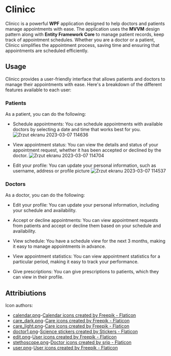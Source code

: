 # Clinicc
Clinicc is a powerful **WPF** application designed to help doctors and patients manage appointments with ease. The application uses the **MVVM** design pattern along with **Entity Framework Core** to manage patient records, keep track of appointment schedules. Whether you are a doctor or a patient, Clinicc simplifies the appointment process, saving time and ensuring that appointments are scheduled efficiently.

## Usage
Clinicc provides a user-friendly interface that allows patients and doctors to manage their appointments with ease. Here's a breakdown of the different features available to each user:

### Patients
As a patient, you can do the following:
* Schedule appointments: You can schedule appointments with available doctors by selecting a date and time that works best for you. 
![Zrzut ekranu 2023-03-07 114636](https://user-images.githubusercontent.com/72341763/223401502-51ead468-5430-46cf-9bc4-e4ffa061dfaa.png)


* View appointment status: You can view the details and status of your appointment request, whether it has been accepted or declined by the doctor.
![Zrzut ekranu 2023-03-07 114704](https://user-images.githubusercontent.com/72341763/223401535-93f48dfe-c0d7-4997-b6a6-01123dd91bfe.png)

* Edit your profile: You can update your personal information, such as username, address or profile picture
![Zrzut ekranu 2023-03-07 114537](https://user-images.githubusercontent.com/72341763/223401521-1f0a6125-3284-4ce7-82cd-c496d74a57b2.png)

### Doctors
As a doctor, you can do the following:
* Edit your profile: You can update your personal information, including your schedule and availability.

* Accept or decline appointments: You can view appointment requests from patients and accept or decline them based on your schedule and availability.

* View schedule: You have a schedule view for the next 3 months, making it easy to manage appointments in advance.

* View appointment statistics: You can view appointment statistics for a particular period, making it easy to track your performance.

* Give prescriptions: You can give prescriptions to patients, which they can view in their profile. 
## Attribiutions

Icon authors:
* [calendar.png](https://github.com/BadAga/WPF-projects/blob/main/Clinicc/Clinicc/Images/calendar.png "calendar.png")-<a href="https://www.flaticon.com/free-icons/calendar" title="calendar icons">Calendar icons created by Freepik - Flaticon</a>
* [care_dark.png](https://github.com/BadAga/WPF-projects/blob/main/Clinicc/Clinicc/Images/care_dark.png "care_dark.png")-<a href="https://www.flaticon.com/free-icons/care" title="care icons">Care icons created by Freepik - Flaticon</a>
* [care_light.png](https://github.com/BadAga/WPF-projects/blob/main/Clinicc/Clinicc/Images/care_light.png "care_light.png")-<a href="https://www.flaticon.com/free-icons/care" title="care icons">Care icons created by Freepik - Flaticon</a>
* [doctor1.png](https://github.com/BadAga/WPF-projects/blob/main/Clinicc/Clinicc/Images/doctor1.png "doctor1.png")-<a href="https://www.flaticon.com/free-stickers/science" title="science stickers">Science stickers created by Stickers - Flaticon</a>
* [edit.png](https://github.com/BadAga/WPF-projects/blob/main/Clinicc/Clinicc/Images/edit.png "edit.png")-<a href="https://www.flaticon.com/free-icons/user" title="user icons">User icons created by Freepik - Flaticon</a>
* [stethoscope.png](https://github.com/BadAga/WPF-projects/blob/main/Clinicc/Clinicc/Images/stethoscope.png "stethoscope.png")-<a href="https://www.flaticon.com/free-icons/doctor" title="doctor icons">Doctor icons created by srip - Flaticon</a>
* [user.png](https://github.com/BadAga/WPF-projects/blob/main/Clinicc/Clinicc/Images/user.png "user.png")-<a href="https://www.flaticon.com/free-icons/user" title="user icons">User icons created by Freepik - Flaticon</a>
